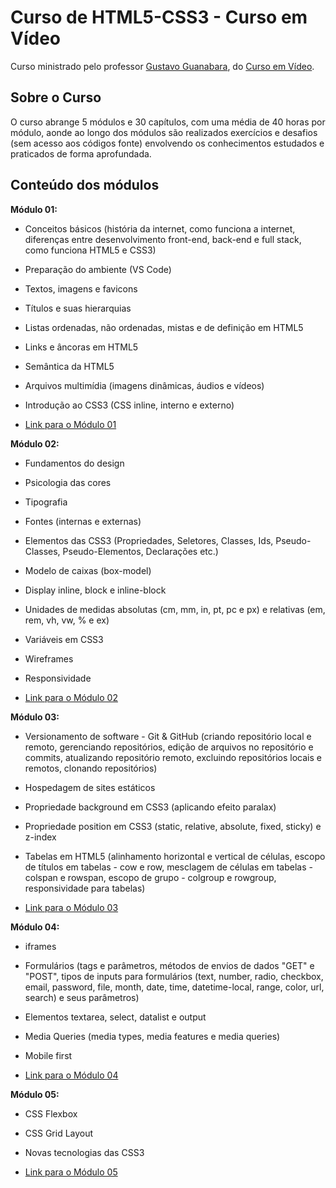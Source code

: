 # Curso de HTML5-CSS3 - Curso em Vídeo
Curso ministrado pelo professor [Gustavo Guanabara](https://github.com/gustavoguanabara), do [Curso em Vídeo](https://www.cursoemvideo.com).

## Sobre o Curso
O curso abrange 5 módulos e 30 capítulos, com uma média de 40 horas por módulo, aonde ao longo dos módulos são realizados exercícios e desafios (sem acesso aos códigos fonte) envolvendo os conhecimentos estudados e praticados de forma aprofundada.

## Conteúdo dos módulos
__Módulo 01:__ 
* Conceitos básicos (história da internet, como funciona a internet, diferenças entre desenvolvimento front-end, back-end e full stack, como funciona HTML5 e CSS3)
* Preparação do ambiente (VS Code)
* Textos, imagens e favicons
* Títulos e suas hierarquias 
* Listas ordenadas, não ordenadas, mistas e de definição em HTML5
* Links e âncoras em HTML5
* Semântica da HTML5
* Arquivos multimídia (imagens dinâmicas, áudios e vídeos)
* Introdução ao CSS3 (CSS inline, interno e externo)

* [Link para o Módulo 01](https://www.cursoemvideo.com/curso/html5-css3-modulo1/)

__Módulo 02:__
* Fundamentos do design 
* Psicologia das cores 
* Tipografia 
* Fontes (internas e externas) 
* Elementos das CSS3 (Propriedades, Seletores, Classes, Ids, Pseudo-Classes, Pseudo-Elementos, Declarações etc.)
* Modelo de caixas (box-model)
* Display inline, block e inline-block
* Unidades de medidas absolutas (cm, mm, in, pt, pc e px) e relativas (em, rem, vh, vw, % e ex)
* Variáveis em CSS3
* Wireframes
* Responsividade

* [Link para o Módulo 02](https://www.cursoemvideo.com/curso/curso-html5-e-css3-modulo-2-de-5-40-horas/)

__Módulo 03:__
* Versionamento de software - Git & GitHub (criando repositório local e remoto, gerenciando repositórios, edição de arquivos no repositório e commits, atualizando repositório remoto, excluindo repositórios locais e remotos, clonando repositórios)
 * Hospedagem de sites estáticos
 * Propriedade background em CSS3 (aplicando efeito paralax)
 * Propriedade position em CSS3 (static, relative, absolute, fixed, sticky) e z-index 
 * Tabelas em HTML5 (alinhamento horizontal e vertical de células, escopo de títulos em tabelas - cow e row, mesclagem de células em tabelas - colspan e rowspan, escopo de grupo - colgroup e rowgroup, responsividade para tabelas)

 * [Link para o Módulo 03](https://www.cursoemvideo.com/curso/curso-html5-e-css3-modulo-3-de-5-40-horas/)

 __Módulo 04:__
 * iframes
 * Formulários (tags e parâmetros, métodos de envios de dados "GET" e "POST", tipos de inputs para formulários (text, number, radio, checkbox, email, password, file,
month, date, time, datetime-local, range, color, url, search) e seus parâmetros) 
* Elementos textarea, select, datalist e output
* Media Queries (media types, media features e media queries) 
* Mobile first

* [Link para o Módulo 04](https://www.cursoemvideo.com/curso/curso-html5-e-css3-modulo-4-de-5-40-horas/)

__Módulo 05:__
* CSS Flexbox
* CSS Grid Layout
* Novas tecnologias das CSS3

* [Link para o Módulo 05](https://www.cursoemvideo.com/curso/curso-html5-e-css3-modulo-5-de-5-40-horas/)